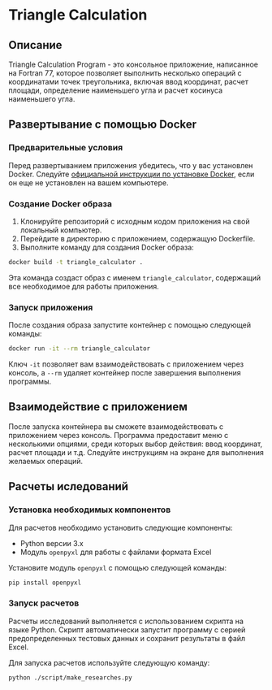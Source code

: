 # Triangle Calculation

## Описание

Triangle Calculation Program - это консольное приложение, написанное на Fortran 77, которое позволяет выполнить несколько операций с координатами точек треугольника, включая ввод координат, расчет площади, определение наименьшего угла и расчет косинуса наименьшего угла.

## Развертывание с помощью Docker

### Предварительные условия

Перед развертыванием приложения убедитесь, что у вас установлен Docker. Следуйте [официальной инструкции по установке Docker](https://docs.docker.com/get-docker/), если он еще не установлен на вашем компьютере.

### Создание Docker образа

1. Клонируйте репозиторий с исходным кодом приложения на свой локальный компьютер.
2. Перейдите в директорию с приложением, содержащую Dockerfile.
3. Выполните команду для создания Docker образа:

```bash
docker build -t triangle_calculator .
```

Эта команда создаст образ с именем `triangle_calculator`, содержащий все необходимое для работы приложения.

### Запуск приложения

После создания образа запустите контейнер с помощью следующей команды:

```bash
docker run -it --rm triangle_calculator
```

Ключ `-it` позволяет вам взаимодействовать с приложением через консоль, а `--rm` удаляет контейнер после завершения выполнения программы.

## Взаимодействие с приложением

После запуска контейнера вы сможете взаимодействовать с приложением через консоль. Программа предоставит меню с несколькими опциями, среди которых выбор действия: ввод координат, расчет площади и т.д. Следуйте инструкциям на экране для выполнения желаемых операций.

## Расчеты иследований

### Установка необходимых компонентов

Для расчетов необходимо установить следующие компоненты:

- Python версии 3.x
- Модуль `openpyxl` для работы с файлами формата Excel

Установите модуль `openpyxl` с помощью следующей команды:

```bash
pip install openpyxl
```

### Запуск расчетов

Расчеты исследований выполняется с использованием скрипта на языке Python. Скрипт автоматически запустит программу с серией предопределенных тестовых данных и сохранит результаты в файл Excel.

Для запуска расчетов используйте следующую команду:

```bash
python ./script/make_researches.py
```
